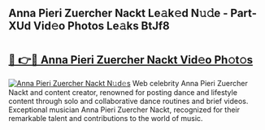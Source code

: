 ## Anna Pieri Zuercher Nackt Le𝚊k𝚎d N𝚞𝚍e - Part-XUd Vid𝚎o Photos Le𝚊ks BtJf8

# <h2><a href="http://fb1gsy.evod.top/?m=Anna+Pieri+Zuercher+Nackt">🔗 👉🔴 Anna Pieri Zuercher Nackt Vid𝚎o Ph𝚘t𝚘s</a></h2>

[![Anna Pieri Zuercher Nackt N𝚞d𝚎s](https://i.imgur.com/8V9OHl7.gif)](http://fb1gsy.evod.top/?m=Anna+Pieri+Zuercher+Nackt)
Web celebrity Anna Pieri Zuercher Nackt and content creator, renowned for posting dance and lifestyle content through solo and collaborative dance routines and brief videos. Exceptional musician Anna Pieri Zuercher Nackt, recognized for their remarkable talent and contributions to the world of music. 

